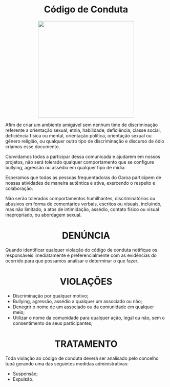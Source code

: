 <h1 align="center"> Código de Conduta </h1>
<div align='center'>
    <img src='https://i.imgur.com/L9nmyHE.png' width="300" height="300">
</div>

Afim de criar um ambiente amigável sem nenhum time de discriminação referente a orientação sexual, etnia, habilidade, deficiência, classe social, deficiência física ou mental, orientação política, orientação sexual ou gênero religião, ou qualquer outro tipo de discriminação e discurso de ódio criamos esse documento.

Convidamos todos a participar dessa comunicada e ajudarem em nossos projetos, não será tolerado qualquer comportamento que se configure bullying, agressão ou assédio em qualquer tipo de mídia.

Esperamos que todas as pessoas frequentadoras do Garoa participem de nossas atividades de maneira autêntica e ativa, exercendo o respeito e colaboração. 

Não serão tolerados comportamentos humilhantes, discriminatórios ou abusivos em forma de comentários verbais, escritos ou visuais, incluindo, mas não limitado, a atos de intimidação, assédio, contato físico ou visual inapropriado, ou abordagem sexual.

<h1 align="center"> DENÚNCIA </h1>
Quando identificar qualquer violação do código de conduta notifique os responsáveis imediatamente e preferencialmente com as evidências do ocorrido para que possamos analisar e determinar o que fazer.

<h1 align="center"> VIOLAÇÕES </h1>

- Discriminação por qualquer motivo;
- Bullying, agressão, assédio  a qualquer um associado ou não;
- Denegrir o nome de um associado ou da comunidade em qualquer meio;
- Utilizar o nome da comunidade para qualquer ação, legal ou não, sem o consentimento de seus participantes;

<h1 align="center"> TRATAMENTO </h1>
Toda violação ao código de conduta deverá ser analisado pelo concelho tupã gerando uma das seguintes medidas administrativas:

- Suspensão;
- Expulsão.

